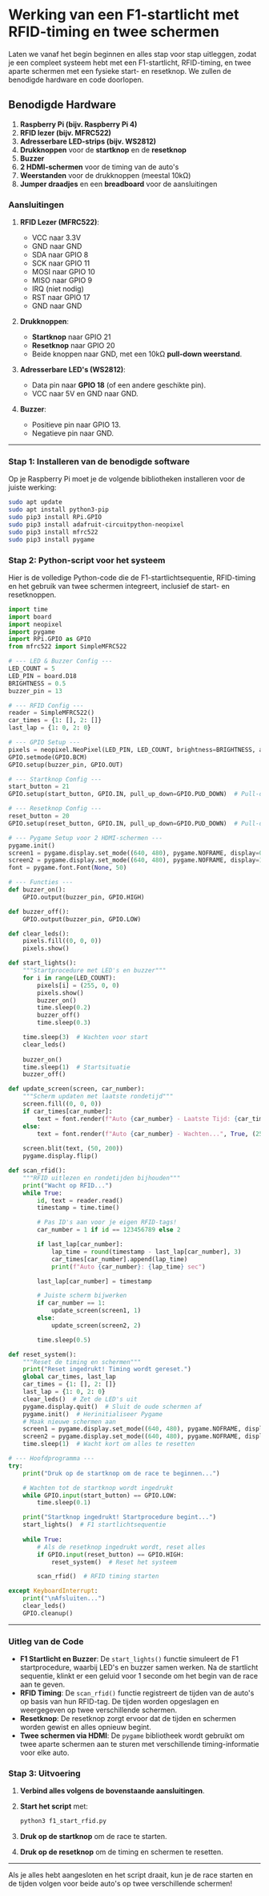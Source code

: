 # Werking van een F1-startlicht met RFID-timing en twee schermen

Laten we vanaf het begin beginnen en alles stap voor stap uitleggen, zodat je een compleet systeem hebt met een F1-startlicht, RFID-timing, en twee aparte schermen met een fysieke start- en resetknop. We zullen de benodigde hardware en code doorlopen.

## Benodigde Hardware

1. **Raspberry Pi (bijv. Raspberry Pi 4)**
2. **RFID lezer (bijv. MFRC522)**
3. **Adresserbare LED-strips (bijv. WS2812)**
4. **Drukknoppen** voor de **startknop** en de **resetknop**
5. **Buzzer**
6. **2 HDMI-schermen** voor de timing van de auto's
7. **Weerstanden** voor de drukknoppen (meestal 10kΩ)
8. **Jumper draadjes** en een **breadboard** voor de aansluitingen

### Aansluitingen

1. **RFID Lezer (MFRC522)**:
   - VCC naar 3.3V
   - GND naar GND
   - SDA naar GPIO 8
   - SCK naar GPIO 11
   - MOSI naar GPIO 10
   - MISO naar GPIO 9
   - IRQ (niet nodig)
   - RST naar GPIO 17
   - GND naar GND

2. **Drukknoppen**:
   - **Startknop** naar GPIO 21
   - **Resetknop** naar GPIO 20
   - Beide knoppen naar GND, met een 10kΩ **pull-down weerstand**.

3. **Adresserbare LED's (WS2812)**:
   - Data pin naar **GPIO 18** (of een andere geschikte pin).
   - VCC naar 5V en GND naar GND.

4. **Buzzer**:
   - Positieve pin naar GPIO 13.
   - Negatieve pin naar GND.

---

### Stap 1: Installeren van de benodigde software

Op je Raspberry Pi moet je de volgende bibliotheken installeren voor de juiste werking:

```bash
sudo apt update
sudo apt install python3-pip
sudo pip3 install RPi.GPIO
sudo pip3 install adafruit-circuitpython-neopixel
sudo pip3 install mfrc522
sudo pip3 install pygame
```

### Stap 2: Python-script voor het systeem

Hier is de volledige Python-code die de F1-startlichtsequentie, RFID-timing en het gebruik van twee schermen integreert, inclusief de start- en resetknoppen.

```python
import time
import board
import neopixel
import pygame
import RPi.GPIO as GPIO
from mfrc522 import SimpleMFRC522

# --- LED & Buzzer Config ---
LED_COUNT = 5  
LED_PIN = board.D18  
BRIGHTNESS = 0.5  
buzzer_pin = 13  

# --- RFID Config ---
reader = SimpleMFRC522()
car_times = {1: [], 2: []}
last_lap = {1: 0, 2: 0}

# --- GPIO Setup ---
pixels = neopixel.NeoPixel(LED_PIN, LED_COUNT, brightness=BRIGHTNESS, auto_write=False)
GPIO.setmode(GPIO.BCM)
GPIO.setup(buzzer_pin, GPIO.OUT)

# --- Startknop Config ---
start_button = 21  
GPIO.setup(start_button, GPIO.IN, pull_up_down=GPIO.PUD_DOWN)  # Pull-down weerstand

# --- Resetknop Config ---
reset_button = 20  
GPIO.setup(reset_button, GPIO.IN, pull_up_down=GPIO.PUD_DOWN)  # Pull-down weerstand

# --- Pygame Setup voor 2 HDMI-schermen ---
pygame.init()
screen1 = pygame.display.set_mode((640, 480), pygame.NOFRAME, display=0)  # Auto 1
screen2 = pygame.display.set_mode((640, 480), pygame.NOFRAME, display=1)  # Auto 2
font = pygame.font.Font(None, 50)

# --- Functies ---
def buzzer_on():
    GPIO.output(buzzer_pin, GPIO.HIGH)

def buzzer_off():
    GPIO.output(buzzer_pin, GPIO.LOW)

def clear_leds():
    pixels.fill((0, 0, 0))
    pixels.show()

def start_lights():
    """Startprocedure met LED's en buzzer"""
    for i in range(LED_COUNT):
        pixels[i] = (255, 0, 0)
        pixels.show()
        buzzer_on()
        time.sleep(0.2)
        buzzer_off()
        time.sleep(0.3)

    time.sleep(3)  # Wachten voor start
    clear_leds()
    
    buzzer_on()
    time.sleep(1)  # Startsituatie
    buzzer_off()

def update_screen(screen, car_number):
    """Scherm updaten met laatste rondetijd"""
    screen.fill((0, 0, 0))  
    if car_times[car_number]:
        text = font.render(f"Auto {car_number} - Laatste Tijd: {car_times[car_number][-1]:.3f} sec", True, (255, 255, 255))
    else:
        text = font.render(f"Auto {car_number} - Wachten...", True, (255, 255, 255))
    
    screen.blit(text, (50, 200))
    pygame.display.flip()

def scan_rfid():
    """RFID uitlezen en rondetijden bijhouden"""
    print("Wacht op RFID...")
    while True:
        id, text = reader.read()
        timestamp = time.time()

        # Pas ID's aan voor je eigen RFID-tags!
        car_number = 1 if id == 123456789 else 2  

        if last_lap[car_number]:
            lap_time = round(timestamp - last_lap[car_number], 3)
            car_times[car_number].append(lap_time)
            print(f"Auto {car_number}: {lap_time} sec")

        last_lap[car_number] = timestamp

        # Juiste scherm bijwerken
        if car_number == 1:
            update_screen(screen1, 1)
        else:
            update_screen(screen2, 2)

        time.sleep(0.5)

def reset_system():
    """Reset de timing en schermen"""
    print("Reset ingedrukt! Timing wordt gereset.")
    global car_times, last_lap
    car_times = {1: [], 2: []}
    last_lap = {1: 0, 2: 0}
    clear_leds()  # Zet de LED's uit
    pygame.display.quit()  # Sluit de oude schermen af
    pygame.init()  # Herinitialiseer Pygame
    # Maak nieuwe schermen aan
    screen1 = pygame.display.set_mode((640, 480), pygame.NOFRAME, display=0)  # Auto 1
    screen2 = pygame.display.set_mode((640, 480), pygame.NOFRAME, display=1)  # Auto 2
    time.sleep(1)  # Wacht kort om alles te resetten

# --- Hoofdprogramma ---
try:
    print("Druk op de startknop om de race te beginnen...")

    # Wachten tot de startknop wordt ingedrukt
    while GPIO.input(start_button) == GPIO.LOW:
        time.sleep(0.1)

    print("Startknop ingedrukt! Startprocedure begint...")
    start_lights()  # F1 startlichtsequentie
    
    while True:
        # Als de resetknop ingedrukt wordt, reset alles
        if GPIO.input(reset_button) == GPIO.HIGH:
            reset_system()  # Reset het systeem

        scan_rfid()  # RFID timing starten

except KeyboardInterrupt:
    print("\nAfsluiten...")
    clear_leds()
    GPIO.cleanup()
```

---

### Uitleg van de Code

- **F1 Startlicht en Buzzer**: De `start_lights()` functie simuleert de F1 startprocedure, waarbij LED's en buzzer samen werken. Na de startlicht sequentie, klinkt er een geluid voor 1 seconde om het begin van de race aan te geven.
- **RFID Timing**: De `scan_rfid()` functie registreert de tijden van de auto's op basis van hun RFID-tag. De tijden worden opgeslagen en weergegeven op twee verschillende schermen.
- **Resetknop**: De resetknop zorgt ervoor dat de tijden en schermen worden gewist en alles opnieuw begint.
- **Twee schermen via HDMI**: De `pygame` bibliotheek wordt gebruikt om twee aparte schermen aan te sturen met verschillende timing-informatie voor elke auto.

### Stap 3: Uitvoering

1. **Verbind alles volgens de bovenstaande aansluitingen**.
2. **Start het script** met:

   ```bash
   python3 f1_start_rfid.py
   ```

3. **Druk op de startknop** om de race te starten.
4. **Druk op de resetknop** om de timing en schermen te resetten.

---

Als je alles hebt aangesloten en het script draait, kun je de race starten en de tijden volgen voor beide auto's op twee verschillende schermen!
